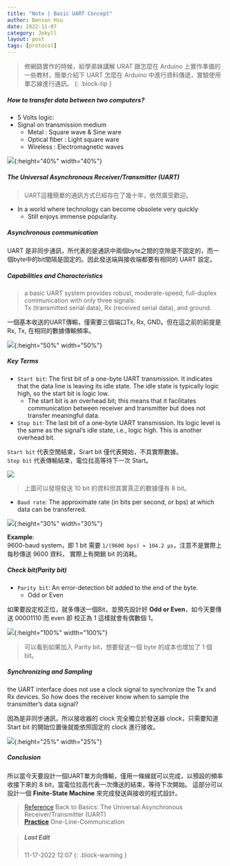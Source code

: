 ```yaml
---
title: "Note | Basic UART Concept"
author: Benson Hsu
date: 2022-11-07
category: Jekyll
layout: post
tags: [protocol]
---
```


> 修網路實作的時候，給學弟妹講解 URAT 跟怎麼在 Arduino 上實作準備的一些教材，簡單介紹下 UART 怎麼在 Arduino 中進行資料傳遞，實驗使用單芯線進行通訊。
{: .block-tip }

##### How to transfer data between two computers?

* 5 Volts logic:  
* Signal on transmission medium
  * Metal : Square wave & Sine ware
  * Optical fiber : Light square ware
  * Wireless : Electromagnetic waves

![](https://upload.wikimedia.org/wikipedia/commons/thumb/7/77/Waveforms.svg/600px-Waveforms.svg.png){:height="40%" width="40%"}

##### The Universal Asynchronous Receiver/Transmitter (UART)

> UART這種簡單的通訊方式已經存在了幾十年，依然廣受歡迎。

* In a world where technology can become obsolete very quickly
  * Still enjoys immense popularity.

##### Asynchronous communication

UART 是非同步通訊，所代表的是通訊中兩個byte之間的空隙是不固定的，而一個byte中的bit間隔是固定的。因此發送端與接收端都要有相同的 UART 設定。

##### Capabilities and Characteristics

> a basic UART system provides robust, moderate-speed, full-duplex communication with only three signals:  
Tx (transmitted serial data), Rx (received serial data), and ground.

一個基本收送的UART傳輸，僅需要三個端口Tx, Rx, GND。但在這之前的前提是 Rx, Tx, 在相同的數據傳輸頻率。

![](https://www.allaboutcircuits.com/uploads/articles/BBUART_diagram1_2.JPG){:height="50%" width="50%"}

##### Key Terms

* `Start bit`: The first bit of a one-byte UART transmission. It indicates that the data line is leaving its idle state. The idle state is typically logic high, so the start bit is logic low.
  * The start bit is an overhead bit; this means that it facilitates communication between receiver and transmitter but does not transfer meaningful data.
* `Stop bit`: The last bit of a one-byte UART transmission. Its logic level is the same as the signal’s idle state, i.e., logic high. This is another overhead bit.

`Start bit` 代表空閒結束，Srart bit 僅代表開始，不具實際數據。  
`Stop bit` 代表傳輸結束，電位拉高等待下一次 Start。  

![](https://www.allaboutcircuits.com/uploads/articles/BBUART_diagram2_2.JPG)

> 上圖可以發現發送 10 bit 的資料但其實真正的數據僅有 8 bit。

* `Baud rate`: The approximate rate (in bits per second, or bps) at which data can be transferred.

![](https://www.allaboutcircuits.com/uploads/articles/BBUART_diagram3_2.JPG){:height="30%" width="30%"}

**Example**:  
9600-baud system，即 1 bit 需要 `1/(9600 bps) ≈ 104.2 µs`，注意不是實際上每秒傳送 9600 資料，
實際上有開銷 bit 的消耗。

##### Check bit(Parity bit)

* `Parity bit`: An error-detection bit added to the end of the byte.
  * Odd or Even

如果要設定校正位，就多傳送一個Bit，並預先設計好 **Odd or Even**，如今天要傳送 00001110 而 even 即 校正為 1 這樣就會有偶數個 1。

![](https://ithelp.ithome.com.tw/upload/images/20201010/20120093cFTF1aC2Wb.png){:height="100%" width="100%"}

> 可以看到如果加入 Parity bit，想要發送一個 byte 的成本也增加了 1 個 bit。

##### Synchronizing and Sampling

the UART interface does not use a clock signal to synchronize the Tx and Rx devices. So how does the receiver know when to sample the transmitter’s data signal?

因為是非同步通訊，所以接收器的 clock 完全獨立於發送器 clock，只需要知道 Start bit 的開始位置後就能依照固定的 clock 進行接收。

![](https://www.allaboutcircuits.com/uploads/articles/BBUART_diagram5_2.JPG){:height="25%" width="25%"}

##### Conclusion

所以當今天要設計一個UART單方向傳輸，僅用一條線就可以完成，以預設的頻率收接下來的 8 bit，當電位拉高代表一次傳送的結束，等待下次開始。
這部分可以設計一個 **Finite-State Machine** 來完成發送與接收的程式設計。

> [Reference] Back to Basics: The Universal Asynchronous Receiver/Transmitter (UART)  
> **[Practice]** One-Line-Communication

> ##### Last Edit
> 11-17-2022 12:07
{: .block-warning }

[Reference]: https://www.allaboutcircuits.com/technical-articles/back-to-basics-the-universal-asynchronous-receiver-transmitter-uart/
[Practice]: https://github.com/ghliaw/One-Line-Communication

